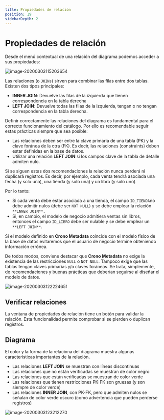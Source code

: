 ```yaml
---
title: Propiedades de relación
position: 19
sidebarDepth: 2
---
```




# Propiedades de relación

Desde el menú contextual de una relación del diagrama podemos acceder a sus propiedades:

![image-20200303115203654](/images/propiedades-relacion1.png)



Las relaciones (o `JOINs`) sirven para combinar las filas entre dos tablas. Existen dos tipos principales:

- **INNER JOIN**: Devuelve las filas de la izquierda que tienen correspondencia en la tabla derecha
- **LEFT JOIN**: Devuelve todas las filas de la izquierda, tengan o no tengan correspondencia en la tabla derecha.

Definir correctamente las relaciones del diagrama es fundamental para el correcto funcionamiento del catálogo. Por ello es recomendable seguir estas prácticas siempre que sea posible:

- Las relaciones deben ser entre la clave primaria de una tabla (PK) y la clave foránea de la otra (FK). Es decir, las relaciones (constraints) deben estar definidas en la base de datos.
- Utilizar una relación **LEFT JOIN** si los campos clave de la tabla de detalle admiten nulo. 

Si se siguen estas dos recomendaciones la relación nunca perderá ni duplicará registros. Es decir, por ejemplo, cada venta tendrá asociada una fecha (y solo una), una tienda (y solo una) y un libro (y solo uno).

Por lo tanto:

- Si cada venta debe estar asociada a una tienda, el campo `ID_TIENDA`no debe admitir nulos (debe ser `NOT NULL`) y se debe emplear la relación `**INNER JOIN**.`
- Si, en cambio, el modelo de negocio admitiera ventas sin libros, entonces el campo `ID_LIBRO` debe ser nulable y se debe emplear un `**LEFT JOIN**`.

Si el modelo definido en **Crono Metadata** coincide con el modelo físico de la base de datos evitaremos que el usuario de negocio termine obteniendo información errónea.

De todos modos, conviene destacar que **Crono Metadata** no exige la existencia de las restricciones `NULL` o `NOT NULL`. Tampoco exige que las tablas tengan claves primarias y/o claves foráneas. Se trata, simplemente, de recomendaciones y buenas prácticas que deberían seguirse al diseñar el modelo de datos.

![image-20200303122224651](/images/propiedades-relacion2.png)



## Verificar relaciones

La ventana de propiedades de relación tiene un botón para validar la relación. Esta funcionalidad permite comprobar si se pierden o duplican registros.

## Diagrama

El color y la forma de la relaciona del diagrama muestra algunas características importantes de la relación.

- Las relaciones **LEFT JOIN** se muestran con líneas discontinuas
- Las relaciones que no están verificadas se muestran de color negro 
- Las relaciones que están verificadas se muestran de color verde
- Las relaciones que tienen restricciones PK-FK son gruesas (y son siempre de color verde)
- Las relaciones **INNER JOIN**, con PK-FK, pero que admiten nulos se señalan de color verde oscuro (como advertencia que pueden perderse registros)



![image-20200303123212270](/images/propiedades-relacion3.png)

